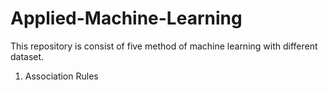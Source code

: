 # Applied-Machine-Learning
This repository is consist of five method of machine learning with different dataset.
1. Association Rules
